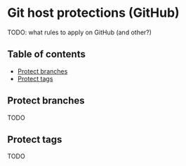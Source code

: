 # Git host protections (GitHub)

TODO: what rules to apply on GitHub (and other?)

## Table of contents

<!-- toc -->

- [Protect branches](#protect-branches)
- [Protect tags](#protect-tags)

<!-- tocstop -->

## Protect branches

TODO

## Protect tags

TODO
